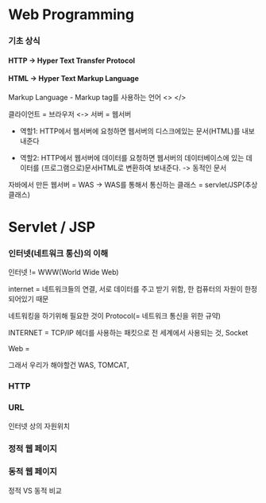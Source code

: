 # Web Programming
### 기초 상식
#### HTTP -> Hyper Text Transfer Protocol
#### HTML -> Hyper Text Markup Language
Markup Language - Markup tag를 사용하는 언어 <> </>

클라이언트 = 브라우저 <-> 서버 = 웹서버

* 역할1: HTTP에서 웹서버에 요청하면 웹서버의 디스크에있는 문서(HTML)를 내보내준다
  
* 역할2: HTTP에서 웹서버에 데이터를 요청하면 웹서버의 데이터베이스에 있는 데이터를 (프로그램으로)문서HTML로 변환하여 보내준다.
  -> 동적인 문서

자바에서 만든 웹서버 = WAS -> WAS를 통해서 통신하는 클래스 = servlet/JSP(추상클래스)


# Servlet / JSP

### 인터넷(네트워크 통신)의 이해
인터넷 != WWW(World Wide Web)

internet = 네트워크들의 연결, 서로 데이터를 주고 받기 위함, 한 컴퓨터의 자원이 한정되어있기 때문

네트워킹을 하기위해 필요한 것이 Protocol(= 네트워크 통신을 위한 규약)

INTERNET = TCP/IP 헤더를 사용하는 패킷으로 전 세계에서 사용되는 것, Socket

Web = 

그래서 우리가 해야할건 WAS, TOMCAT, 

### HTTP

### URL

인터넷 상의 자원위치

### 정적 웹 페이지
### 동적 웹 페이지

정적 VS 동적 비교

